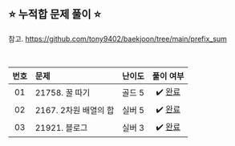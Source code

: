 ## ⭐️ 누적합 문제 풀이 ⭐️ 

참고. https://github.com/tony9402/baekjoon/tree/main/prefix_sum

<br>

<!-- 💭 [진행 중]  ✔️ [완료] -->

| **번호** | **문제** | **난이도** | **풀이 여부** |
|:--------:|:--------|:----------:|:-----------:|
| 01 | 21758. 꿀 따기 | 골드 5 | ✔️ [완료](https://github.com/yuuforest/Baekjoon/blob/main/python/%EB%88%84%EC%A0%81%ED%95%A9/Prob21758.py) |
| 02 | 2167. 2차원 배열의 합 | 실버 5 | ✔️ [완료](https://github.com/yuuforest/Baekjoon/blob/main/python/%EB%88%84%EC%A0%81%ED%95%A9/Prob2167.py) |
| 03 | 21921. 블로그 | 실버 3 | ✔️ [완료](https://github.com/yuuforest/Baekjoon/blob/main/python/%EB%88%84%EC%A0%81%ED%95%A9/Prob21921.py) |

